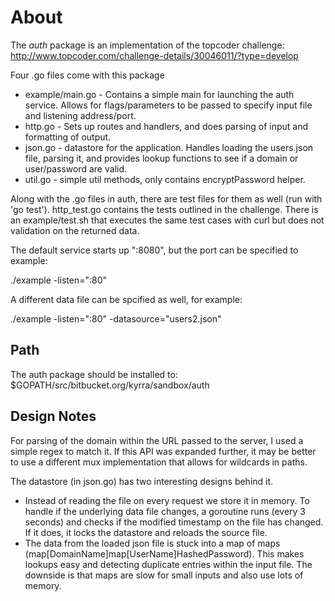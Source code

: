 About
======
The *auth* package is an implementation of the topcoder challenge: http://www.topcoder.com/challenge-details/30046011/?type=develop

Four .go files come with this package

* example/main.go - Contains a simple main for launching the auth service.  Allows for flags/parameters to be passed to specify input file and listening address/port.
* http.go - Sets up routes and handlers, and does parsing of input and formatting of output.
* json.go - datastore for the application.  Handles loading the users.json file, parsing it, and provides lookup functions to see if a domain or user/password are valid.
* util.go - simple util methods, only contains encryptPassword helper.

Along with the .go files in auth, there are test files for them as well (run with 'go test').  http_test.go contains the tests outlined in the challenge.  There is an example/test.sh that executes the same test cases with curl but does not validation on the returned data.

The default service starts up ":8080", but the port can be specified to example:

  ./example -listen=":80"

A different data file can be spcified as well, for example:

  ./example -listen=":80" -datasource="users2.json"

Path
----
The auth package should be installed to:  $GOPATH/src/bitbucket.org/kyrra/sandbox/auth

Design Notes
------------
For parsing of the domain within the URL passed to the server, I used a simple regex to match it.  If this API was expanded further, it may be better to use a different mux implementation that allows for wildcards in paths.

The datastore (in json.go) has two interesting designs behind it.

* Instead of reading the file on every request we store it in memory.  To handle if the underlying data file changes, a goroutine runs (every 3 seconds) and checks if the modified timestamp on the file has changed.  If it does, it locks the datastore and reloads the source file.
* The data from the loaded json file is stuck into a map of maps (map[DomainName]map[UserName]HashedPassword).  This makes lookups easy and detecting duplicate entries within the input file.  The downside is that maps are slow for small inputs and also use lots of memory.
